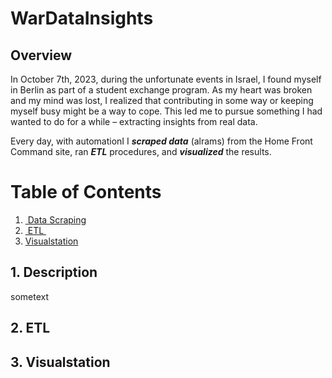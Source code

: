# WarDataInsights



## Overview

In October 7th, 2023, during the unfortunate events in Israel, I found myself in Berlin as part of a student exchange program. As my heart was broken and my mind was lost, I realized that contributing in some way or keeping myself busy might be a way to cope. This led me to pursue something I had wanted to do for a while – extracting insights from real data.



Every day, with automationI I ***scraped data*** (alrams) from the Home Front Command site, ran ***ETL*** procedures, and ***visualized*** the results.



# Table of Contents

1. [ Data Scraping](#desc)  
2. [ ETL ](#usage)  
3. [Visualstation](#vis)

<a name="desc"></a>  

## 1. Description

sometext  

<a name="usage"></a>  

## 2. ETL



<a name="vis"></a>  

## 3. Visualstation
